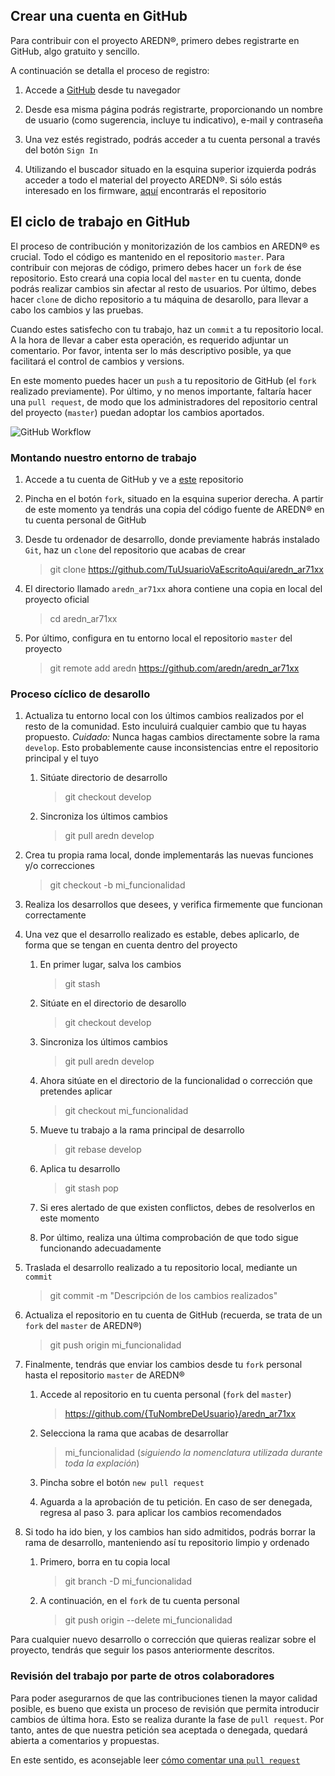 ## Crear una cuenta en GitHub
Para contribuir con el proyecto AREDN®, primero debes registrarte en GitHub, algo gratuito y sencillo.

A continuación se detalla el proceso de registro:

1. Accede a [GitHub](https://www.github.com) desde tu navegador

2. Desde esa misma página podrás registrarte, proporcionando un nombre de usuario (como sugerencia, incluye tu indicativo), e-mail y contraseña

3. Una vez estés registrado, podrás acceder a tu cuenta personal a través del botón `Sign In`

4. Utilizando el buscador situado en la esquina superior izquierda podrás acceder a todo el material del proyecto AREDN®. Si sólo estás interesado en los firmware, [aquí](https://github.com/aredn/aredn_ar71xx) encontrarás el repositorio

## El ciclo de trabajo en GitHub
El proceso de contribución y monitorizazión de los cambios en AREDN® es crucial. Todo el código es mantenido en el repositorio `master`. Para contribuir con mejoras de código, primero debes hacer un `fork` de ése repositorio. Esto creará una copia local del `master` en tu cuenta, donde podrás realizar cambios sin afectar al resto de usuarios. Por último, debes hacer `clone` de dicho repositorio a tu máquina de desarollo, para llevar a cabo los cambios y las pruebas.

Cuando estes satisfecho con tu trabajo, haz un `commit` a tu repositorio local. A la hora de llevar a caber esta operación, es requerido adjuntar un comentario. Por favor, intenta ser lo más descriptivo posible, ya que facilitará el control de cambios y versions.

En este momento puedes hacer un `push` a tu repositorio de GitHub (el `fork` realizado previamente). Por último, y no menos importante, faltaría hacer una `pull request`, de modo que los administradores del repositorio central del proyecto (`master`) puedan adoptar los cambios aportados.

![GitHub Workflow](_images/GitHub-workflow.png)

### Montando nuestro entorno de trabajo

1. Accede a tu cuenta de GitHub y ve a [este](https://github.com/aredn/aredn_ar71xx) repositorio

2. Pincha en el botón `fork`, situado en la esquina superior derecha. A partir de este momento ya tendrás una copia del código fuente de AREDN® en tu cuenta personal de GitHub

3. Desde tu ordenador de desarrollo, donde previamente habrás instalado `Git`, haz un `clone` del repositorio que acabas de crear

	> git clone https://github.com/TuUsuarioVaEscritoAqui/aredn_ar71xx

4. El directorio llamado `aredn_ar71xx` ahora contiene una copia en local del proyecto oficial

	> cd aredn_ar71xx

5. Por último, configura en tu entorno local el repositorio `master` del proyecto

	> git remote add aredn https://github.com/aredn/aredn_ar71xx

### Proceso cíclico de desarollo

1. Actualiza tu entorno local con los últimos cambios realizados por el resto de la comunidad. Esto inculuirá cualquier cambio que tu hayas propuesto. *Cuidado:* Nunca hagas cambios directamente sobre la rama `develop`. Esto probablemente cause inconsistencias entre el repositorio principal y el tuyo

	1. Sitúate directorio de desarrollo
	
		> git checkout develop
	
	2. Sincroniza los últimos cambios
	
		> git pull aredn develop
	
2. Crea tu propia rama local, donde implementarás las nuevas funciones y/o correcciones

	> git checkout -b mi_funcionalidad

3. Realiza los desarrollos que desees, y verifica firmemente que funcionan correctamente

4. Una vez que el desarrollo realizado es estable, debes aplicarlo, de forma que se tengan en cuenta dentro del proyecto

	1. En primer lugar, salva los cambios
	
		> git stash
	
	2. Sitúate en el directorio de desarollo
	
		> git checkout develop
	
	3. Sincroniza los últimos cambios
	
		> git pull aredn develop
	
	4. Ahora sitúate en el directorio de la funcionalidad o corrección que pretendes aplicar
	
		> git checkout mi_funcionalidad
	
	5. Mueve tu trabajo a la rama principal de desarrollo
	
		> git rebase develop
	
	6. Aplica tu desarrollo
	
		> git stash pop
	
	7. Si eres alertado de que existen conflictos, debes de resolverlos en este momento
	
	8. Por último, realiza una última comprobación de que todo sigue funcionando adecuadamente
	
5. Traslada el desarrollo realizado a tu repositorio local, mediante un `commit`

	> git commit -m "Descripción de los cambios realizados"

6. Actualiza el repositorio en tu cuenta de GitHub (recuerda, se trata de un `fork` del `master` de AREDN®)

	> git push origin mi_funcionalidad

7. Finalmente, tendrás que enviar los cambios desde tu `fork` personal hasta el repositorio `master` de AREDN®

	1. Accede al repositorio en tu cuenta personal (`fork` del `master`)
	
		> https://github.com/{TuNombreDeUsuario}/aredn_ar71xx
	
	2. Selecciona la rama que acabas de desarrollar
	
		> mi_funcionalidad (_siguiendo la nomenclatura utilizada durante toda la explación_)
	
	3. Pincha sobre el botón `new pull request`
	
	4. Aguarda a la aprobación de tu petición. En caso de ser denegada, regresa al paso 3. para aplicar los cambios recomendados
	
8. Si todo ha ido bien, y los cambios han sido admitidos, podrás borrar la rama de desarrollo, manteniendo así tu repositorio limpio y ordenado

	1. Primero, borra en tu copia local
	
		> git branch -D mi_funcionalidad
	
	2. A continuación, en el `fork` de tu cuenta personal
	
		> git push origin --delete mi_funcionalidad

Para cualquier nuevo desarrollo o corrección que quieras realizar sobre el proyecto, tendrás que seguir los pasos anteriormente descritos.

### Revisión del trabajo por parte de otros colaboradores
Para poder asegurarnos de que las contribuciones tienen la mayor calidad posible, es bueno que exista un proceso de revisión que permita introducir cambios de última hora. Esto se realiza durante la fase de `pull request`. Por tanto, antes de que nuestra petición sea aceptada o denegada, quedará abierta a comentarios y propuestas.

En este sentido, es aconsejable leer [cómo comentar una `pull request`](https://help.github.com/es/github/collaborating-with-issues-and-pull-requests/commenting-on-a-pull-request)
